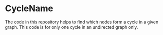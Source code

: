 # CycleName
The code in this repository helps to find which nodes form a cycle in a given graph. 
This code is for only one cycle in an undirected graph only.
